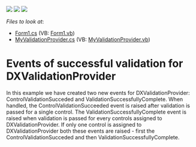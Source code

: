 <!-- default badges list -->
![](https://img.shields.io/endpoint?url=https://codecentral.devexpress.com/api/v1/VersionRange/128618613/13.1.4%2B)
[![](https://img.shields.io/badge/Open_in_DevExpress_Support_Center-FF7200?style=flat-square&logo=DevExpress&logoColor=white)](https://supportcenter.devexpress.com/ticket/details/E2453)
[![](https://img.shields.io/badge/📖_How_to_use_DevExpress_Examples-e9f6fc?style=flat-square)](https://docs.devexpress.com/GeneralInformation/403183)
<!-- default badges end -->
<!-- default file list -->
*Files to look at*:

* [Form1.cs](./CS/ValidationProviderSuccessEvent/Form1.cs) (VB: [Form1.vb](./VB/ValidationProviderSuccessEvent/Form1.vb))
* [MyValidationProvider.cs](./CS/ValidationProviderSuccessEvent/MyValidationProvider.cs) (VB: [MyValidationProvider.vb](./VB/ValidationProviderSuccessEvent/MyValidationProvider.vb))
<!-- default file list end -->
# Events of successful validation for DXValidationProvider


<p>In this example we have created two new events for DXValidationProvider: ControlValidationSucceded and ValidationSuccessfullyComplete. When handled, the ControlValidationSucceeded event is raised after validation is passed for a single control. The ValidationSuccessfullyComplete event is raised when validation is passed for every controls assigned to DXValidationProvider. If only one control is assigned to DXValidationProvider both these events are raised - first the  ControlValidationSucceded and then ValidationSuccessfullyComplete.</p>

<br/>


